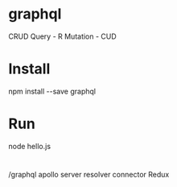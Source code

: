 # graphql

CRUD 
Query - R
Mutation - CUD

# Install

npm install --save graphql

# Run
node hello.js 

#
/graphql
apollo server
resolver
connector
Redux
